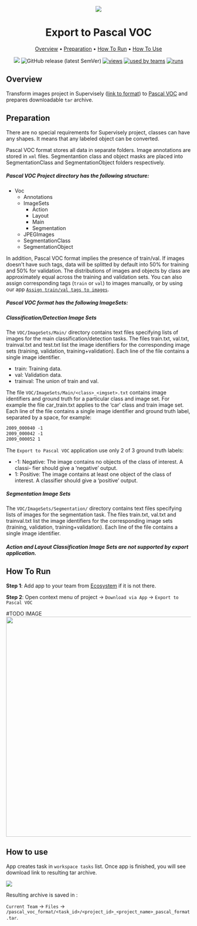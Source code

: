 <div align="center" markdown>
<img src="https://i.imgur.com/6Oddf4b.png"/>

# Export to Pascal VOC

<p align="center">
  <a href="#Overview">Overview</a> •
  <a href="#Preparation">Preparation</a> •
  <a href="#How-To-Run">How To Run</a> •
  <a href="#How-To-Use">How To Use</a>
</p>

[![](https://img.shields.io/badge/slack-chat-green.svg?logo=slack)](https://supervise.ly/slack)
![GitHub release (latest SemVer)](https://img.shields.io/github.com/supervisely-ecosystem/export-to-pascal-voc)
[![views](https://app.supervise.ly/public/api/v3/ecosystem.counters?repo=supervisely-ecosystem/export-to-pascal-voc&counter=views&label=views)](https://supervise.ly)
[![used by teams](https://app.supervise.ly/public/api/v3/ecosystem.counters?repo=supervisely-ecosystem/export-to-pascal-voc&counter=downloads&label=used%20by%20teams)](https://supervise.ly)
[![runs](https://app.supervise.ly/public/api/v3/ecosystem.counters?repo=supervisely-ecosystem/export-to-pascal-voc&counter=runs&label=runs&123)](https://supervise.ly)

</div>

## Overview
Transform images project in Supervisely ([link to format](https://docs.supervise.ly/data-organization/00_ann_format_navi)) to [Pascal VOC](http://host.robots.ox.ac.uk/pascal/VOC/) and prepares downloadable `tar` archive.


## Preparation
There are no special requirements for Supervisely project, classes can have any shapes. It means that any labeled object can be converted.

Pascal VOC format stores all data in separate folders. Image annotations are stored in `xml` files. Segmentantion class and object masks are placed into SegmentationClass and SegmentationObject folders respectively.

##### Pascal VOC Project directory has the following structure:
* Voc
  * Annotations
  * ImageSets
      * Action
      * Layout
      * Main
      * Segmentation 
  * JPEGImages 
  * SegmentationClass
  * SegmentationObject



In addition, Pascal VOC format implies the presence of train/val. If images doesn't have such tags, data will be splitted by default into 50% for training and 50% for validation. The distributions of images and objects by class are approximately equal across the training and validation sets.
You can also assign corresponding tags (`train` or `val`) to images manually, or by using our app [`Assign train/val tags to images`](https://ecosystem.supervise.ly/apps/tag-train-val-test).


##### Pascal VOC format has the following ImageSets:

##### Classification/Detection Image Sets

The `VOC/ImageSets/Main/` directory contains text files specifying lists of images for the main classification/detection tasks.
The files train.txt, val.txt, trainval.txt and test.txt list the image identifiers for the corresponding image sets (training, validation, training+validation). Each line of the file contains a single image identifier.

* train: Training data.
* val: Validation data.
* trainval: The union of train and val.

The file `VOC/ImageSets/Main/<class>_<imgset>.txt` contains image identifiers and ground truth for a particular class and image set.
For example the file car_train.txt applies to the ‘car’ class and train image set.
Each line of the file contains a single image identifier and ground truth label, separated by a space, for example:

```txt
2009_000040 -1
2009_000042 -1
2009_000052 1
```
  
The `Export to Pascal VOC` application use only 2 of 3 ground truth labels:

* -1: Negative: The image contains no objects of the class of interest. A classi-
fier should give a ‘negative’ output.
* 1: Positive: The image contains at least one object of the class of interest.
A classifier should give a ‘positive’ output.

##### Segmentation Image Sets
The `VOC/ImageSets/Segmentation/` directory contains text files specifying lists of images for the segmentation task.
The files train.txt, val.txt and trainval.txt list the image identifiers for the corresponding image sets (training, validation, training+validation). Each line of the file contains a single image identifier.

##### Action and Layout Classification Image Sets are not supported by export application.

## How To Run 
**Step 1**: Add app to your team from [Ecosystem](https://ecosystem.supervise.ly/apps/export-to-pascal-voc) if it is not there.

**Step 2**: Open context menu of project -> `Download via App` -> `Export to Pascal VOC` 

#TODO IMAGE
<img src="https://i.imgur.com/u3Kggob.png" width="600px"/>


## How to use

App creates task in `workspace tasks` list. Once app is finished, you will see download link to resulting tar archive. 

<img src="https://i.imgur.com/MTjig3H.png"/>

Resulting archive is saved in : 

`Current Team` -> `Files` -> `/pascal_voc_format/<task_id>/<project_id>_<project_name>_pascal_format.tar`. 
